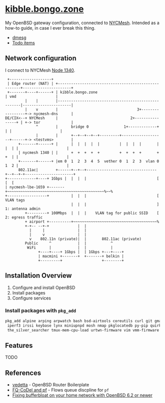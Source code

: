 # [kibble.bongo.zone](https://kibble.bongo.zone/)
My OpenBSD gateway configuration, connected to [NYCMesh](https://nycmesh.net). Intended as a how-to guide, in case I ever break this thing.

* [dmesg](http://dmesgd.nycbug.org/index.cgi?do=view&id=3701)
* [Todo items](https://github.com/bongozone/kibble/issues)

## Network configuration

I connect to NYCMesh [Node 1340](https://docs.nycmesh.net/nodes/node-1340/).

```
 +-------------------+
 | Edge router (NAT) | +-----------------------------------------------------+----------------------+
 +-------+----+------+ | kibble.bongo.zone                                   | vmd                  |
         |    |        |-----------------------------------------------------|----------------------|
         |    v        |                                    3+-----------------+-> nycmesh-dns      |
DE/CIX<--+ NYCMesh     |                                 2+----------------+ | +-> tor              |
              ^        |      bridge 0                1+-------------+     | |                      |
              |        |      +--+--+--+--+---------+-------------------+------+-> <testvms>        |
      +-------+------+ |      |  |  |  |  |         |  |  |  |       |  |  | |                      |
      | nycmesh 1340 | |      +  +  +  +  +         +  +  +  +       +  +  | |                      |
      +-------+------+ |em 0  1  2  3  4  5  vether 0  1  2  3  vlan 0  1  2 |                      |
      802.11ac|        +------+--+--+--------------------------------+--+--+-+----------------------+
+-------------+----+ 1Gbps |  |  |  |                                [  [  [
| nycmesh-lbe-1659 +-------+~~~~~~~~~~~~~~~~~~~~~~~~~~~~~~~~~~~~~~~~~~~~%~~%
+------------------+          |  |  |                                [ VLAN tags
                              |  |  |                                ] 1: antenna admin
         +---------+ 100Mbps  |  |  |    VLAN tag for public SSID    [ 2: egress traffic
         + airport +----------+~~~~~~~~~~~~~~~~~~~~~~~~~~~~~~~~~~~~~~%
         +-+-- --+-+             |  |
           |     |               |  |
           |     v               |  |
           v    802.11n (private)|  |       802.11ac (private)
         Public     ^            |  |           ^
          WiFi      |            |  |           |
               +----+----+ 1Gbps |  | 1Gbps +---+----+
               | macmini +-------+  +-------+ belkin |
               +---------+                  +--------+
```
<!-- http://www.asciidraw.com/ -->

## Installation Overview
1. Configure and install OpenBSD
2. Install packages
3. Configure services

### Install packages with `pkg_add` 

```bash
pkg_add alpine arping arpwatch bash bsd-airtools coreutils curl git gmake go hping htop intel-firmware \
 iperf3 irssi keybase lynx miniupnpd mosh nmap pkglocatedb py-pip quirks rsync rtl-sdr sshguard \
 the_silver_searcher tmux-mem-cpu-load urtwn-firmware vim vmm-firmware w3m wget zsh
```
<!--
Try to populate from `pkg_info -m | cut -d ' ' -f 1| sed 's/-[1234567890].*//'`
-->

## Features

TODO

## References

* [vedetta](https://github.com/vedetta-com/vedetta) - OpenBSD Router Boilerplate
* [FQ-CoDel and pf](https://www.reddit.com/r/openbsd/comments/75ps6h/fqcodel_and_pf/) - Flows queue discpline for `pf`
* [Fixing bufferbloat on your home network with OpenBSD 6.2 or newer](https://pauladamsmith.com/blog/2018/07/fixing-bufferbloat-on-your-home-network-with-openbsd-6.2-or-newer.html)


<!--

Updating files -- mount the root file system in ./mnt using sshfs

sshfs -o sshfs_debug -o reconnect root@kibble.bongo.zone:/ ~/mnt/kibble

Copy over updated files only:

rsync -v --existing mnt/etc/* src/etc
rsync -v --existing mnt/var/* src/var


-->